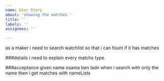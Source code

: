 ```yaml
---
name: User Story
about: 'showing the matches '
title: ''
labels: ''
assignees: ''

---
```


as a maker
i need to search watchlist
so that i can fount if it has matches

###details
i need to explain every matchs type

###acceptance
given name osama ben ladn
when i search with only the name
then i get matches with nameLists
